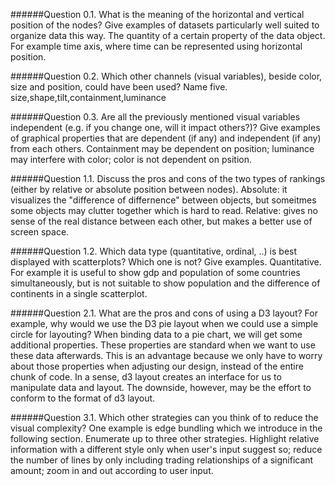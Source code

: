 ######Question 0.1. What is the meaning of the horizontal and vertical position of the nodes? Give examples of datasets particularly well suited to organize data this way.
The quantity of a certain property of the data object. For example time axis, where time can be represented using horizontal position.

######Question 0.2. Which other channels (visual variables), beside color, size and position, could have been used? Name five.
size,shape,tilt,containment,luminance

######Question 0.3. Are all the previously mentioned visual variables independent (e.g. if you change one, will it impact others?)? Give examples of graphical properties that are dependent (if any) and independent (if any) from each others.
Containment may be dependent on position; luminance may interfere with color; color is not dependent on psition.

######Question 1.1. Discuss the pros and cons of the two types of rankings (either by relative or absolute position between nodes).
Absolute: it visualizes the "difference of differnence" between objects, but someitmes some objects may clutter together which is hard to read. Relative: gives no sense of the real distance between each other, but makes a better use of screen space.

######Question 1.2. Which data type (quantitative, ordinal, ..) is best displayed with scatterplots? Which one is not? Give examples.
Quantitative. For example it is useful to show gdp and population of some countries simultaneously, but is not suitable to show population and the difference of continents in a single scatterplot.

######Question 2.1. What are the pros and cons of using a D3 layout? For example, why would we use the D3 pie layout when we could use a simple circle for layouting?
When binding data to a pie chart, we will get some additional properties. These properties are standard when we want to use these data afterwards. This is an advantage because we only have to worry about those properties when adjusting our design, instead of the entire chunk of code. In a sense, d3 layout creates an interface for us to manipulate data and layout. The downside, however, may be the effort to conform to the format of d3 layout.

######Question 3.1. Which other strategies can you think of to reduce the visual complexity? One example is edge bundling which we introduce in the following section. Enumerate up to three other strategies.
Highlight relative information with a different style only when user's input suggest so; reduce the number of lines by only including trading relationships of a significant amount; zoom in and out according to user input.